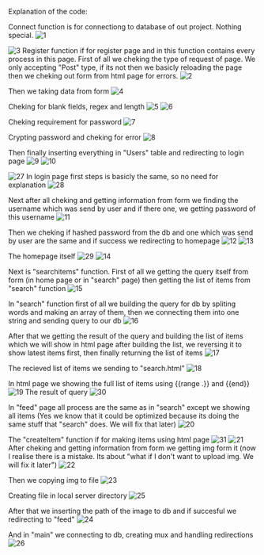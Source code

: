 Explanation of the code:

Connect function is for connectiong to database of out project. Nothing special.
![1](https://github.com/Enderstyles/Best-team/blob/main/data/pictures/screen001.jpg)

![3](https://github.com/Enderstyles/Best-team/blob/main/data/pictures/screen003.jpg)
Register function if for register page and in this function contains every process in this page.
First of all we cheking the type of request of page. We only accepting "Post" type, 
if its not then we basicly reloading the page
then we cheking out form from html page for errors.
![2](https://github.com/Enderstyles/Best-team/blob/main/data/pictures/screen002.jpg)

Then we taking data from form
![4](https://github.com/Enderstyles/Best-team/blob/main/data/pictures/screen004.jpg)

Cheking for blank fields, regex and length
![5](https://github.com/Enderstyles/Best-team/blob/main/data/pictures/screen005.jpg)
![6](https://github.com/Enderstyles/Best-team/blob/main/data/pictures/screen006.jpg)

Cheking requirement for password
![7](https://github.com/Enderstyles/Best-team/blob/main/data/pictures/screen007.jpg)

Crypting password and cheking for error
![8](https://github.com/Enderstyles/Best-team/blob/main/data/pictures/screen008.jpg)

Then finally inserting everything in "Users" table and redirecting to login page
![9](https://github.com/Enderstyles/Best-team/blob/main/data/pictures/screen009.jpg)
![10](https://github.com/Enderstyles/Best-team/blob/main/data/pictures/screen010.jpg)

![27](https://github.com/Enderstyles/Best-team/blob/main/data/pictures/screen027.jpg)
In login page first steps is basicly the same, so no need for explanation
![28](https://github.com/Enderstyles/Best-team/blob/main/data/pictures/screen028.jpg)

Next after all cheking and getting information from form 
we finding the username which was send by user and if there one, 
we getting password of this username
![11](https://github.com/Enderstyles/Best-team/blob/main/data/pictures/screen011.jpg)

Then we cheking if hashed password from the db and one which was send
by user are the same and if success we redirecting to homepage
![12](https://github.com/Enderstyles/Best-team/blob/main/data/pictures/screen012.jpg)
![13](https://github.com/Enderstyles/Best-team/blob/main/data/pictures/screen013.jpg)

The homepage itself
![29](https://github.com/Enderstyles/Best-team/blob/main/data/pictures/screen029.jpg)
![14](https://github.com/Enderstyles/Best-team/blob/main/data/pictures/screen014.jpg)

Next is "searchitems" function. 
First of all we getting the query itself from form (in home page or in "search" page)
then getting the list of items from "search" function
![15](https://github.com/Enderstyles/Best-team/blob/main/data/pictures/screen015.jpg)

In "search" function first of all we building the query for db
by spliting words and making an array of them, 
then we connecting them into one string and sending query to our db
![16](https://github.com/Enderstyles/Best-team/blob/main/data/pictures/screen016.jpg)

After that we getting the result of the query and building the list of items 
which we will show in html page
after building the list, we reversing it to show latest items first, 
then finally returning the list of items 
![17](https://github.com/Enderstyles/Best-team/blob/main/data/pictures/screen017.jpg)

The recieved list of items we sending to "search.html"
![18](https://github.com/Enderstyles/Best-team/blob/main/data/pictures/screen018.jpg)

In html page we showing the full list of items using {{range .}} and {{end}}
![19](https://github.com/Enderstyles/Best-team/blob/main/data/pictures/screen019.jpg)
The result of query
![30](https://github.com/Enderstyles/Best-team/blob/main/data/pictures/screen030.jpg)

In "feed" page all process are the same as in "search" 
except we showing all items
(Yes we know that it could be optimized because its doing the same stuff that "search" does. We will fix that later)
![20](https://github.com/Enderstyles/Best-team/blob/main/data/pictures/screen020.jpg)

The "createItem" function if for making items using html page
![31](https://github.com/Enderstyles/Best-team/blob/main/data/pictures/screen031.jpg)
![21](https://github.com/Enderstyles/Best-team/blob/main/data/pictures/screen021.jpg)
After cheking and getting information from form we getting img form it
(now I realise there is a mistake. 
Its about "what if I don't want to upload img. We will fix it later")
![22](https://github.com/Enderstyles/Best-team/blob/main/data/pictures/screen022.jpg)

Then we copying img to file
![23](https://github.com/Enderstyles/Best-team/blob/main/data/pictures/screen023.jpg)

Creating file in local server directory
![25](https://github.com/Enderstyles/Best-team/blob/main/data/pictures/screen025.jpg)

After that we inserting the path of the image to db 
and if succesful we redirecting to "feed"
![24](https://github.com/Enderstyles/Best-team/blob/main/data/pictures/screen024.jpg)


And in "main" we connecting to db, creating mux and handling redirections
![26](https://github.com/Enderstyles/Best-team/blob/main/data/pictures/screen026.jpg)









